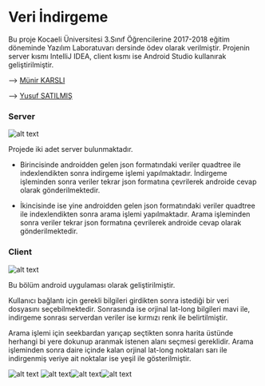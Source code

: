 # Veri İndirgeme
Bu proje Kocaeli Üniversitesi 3.Sınıf Öğrencilerine 2017-2018 eğitim döneminde Yazılım Laboratuvarı dersinde ödev olarak verilmiştir. Projenin server kısmı IntelliJ IDEA, client kısmı ise Android Studio kullanırak geliştirilmiştir. 

 --> [Münir KARSLI](https://github.com/munirKarsli/)

 --> [Yusuf SATILMIŞ](https://github.com/satilmisyusuf/)


### Server
![alt text](https://github.com/satilmisyusuf/veri-indirgeme/blob/master/images/gezinge2.png)

Projede iki adet server bulunmaktadır. 
 
- Birincisinde androidden gelen json formatındaki veriler quadtree ile indexlendikten sonra indirgeme işlemi yapılmaktadır. İndirgeme işleminden sonra veriler tekrar json formatına çevrilerek androide cevap olarak gönderilmektedir.

- İkincisinde ise yine androidden gelen json formatındaki veriler quadtree ile indexlendikten sonra arama işlemi yapılmaktadır. Arama işleminden sonra veriler tekrar json formatına çevrilerek androide cevap olarak gönderilmektedir.

### Client
![alt text](https://github.com/satilmisyusuf/veri-indirgeme/blob/master/images/gezinge.gif)

Bu bölüm android uygulaması olarak geliştirilmiştir. 

Kullanıcı bağlantı için gerekli bilgileri girdikten sonra istediği bir veri dosyasını seçebilmektedir. Sonrasında ise orjinal lat-long bilgileri mavi ile, indirgeme sonrası serverdan veriler ise kırmızı renk ile belirtilmiştir. 

Arama işlemi için seekbardan yarıçap seçtikten sonra harita üstünde herhangi bi yere dokunup aranmak istenen alanı seçmesi gereklidir. Arama işleminden sonra daire içinde kalan orjinal lat-long noktaları sarı ile indirgenmiş veriye ait noktalar ise yeşil ile gösterilmiştir.


![alt text](https://github.com/satilmisyusuf/veri-indirgeme/blob/master/images/listview_res.png) ![alt text](https://github.com/satilmisyusuf/veri-indirgeme/blob/master/images/indirgeme_res.png)![alt text](https://github.com/satilmisyusuf/veri-indirgeme/blob/master/images/arama1_res.png)![alt text](https://github.com/satilmisyusuf/veri-indirgeme/blob/master/images/arama2_res.png)


